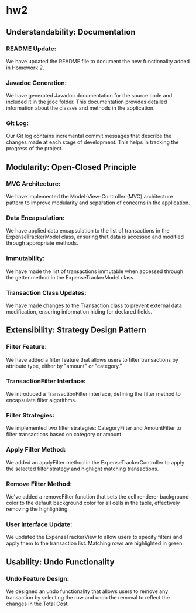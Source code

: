 # hw2

## Understandability: Documentation

### README Update:
We have updated the README file to document the new functionality added in Homework 2.
### Javadoc Generation:
We have generated Javadoc documentation for the source code and included it in the jdoc folder. This documentation provides detailed information about the classes and methods in the application.
### Git Log:
Our Git log contains incremental commit messages that describe the changes made at each stage of development. This helps in tracking the progress of the project.

## Modularity: Open-Closed Principle

### MVC Architecture:
We have implemented the Model-View-Controller (MVC) architecture pattern to improve modularity and separation of concerns in the application.
### Data Encapsulation:
We have applied data encapsulation to the list of transactions in the ExpenseTrackerModel class, ensuring that data is accessed and modified through appropriate methods.
### Immutability:
We have made the list of transactions immutable when accessed through the getter method in the ExpenseTrackerModel class.
### Transaction Class Updates:
We have made changes to the Transaction class to prevent external data modification, ensuring information hiding for declared fields.

## Extensibility: Strategy Design Pattern

### Filter Feature:
We have added a filter feature that allows users to filter transactions by attribute type, either by "amount" or "category."
### TransactionFilter Interface:
We introduced a TransactionFilter interface, defining the filter method to encapsulate filter algorithms.
### Filter Strategies:
We implemented two filter strategies: CategoryFilter and AmountFilter to filter transactions based on category or amount.
### Apply Filter Method:
We added an applyFilter method in the ExpenseTrackerController to apply the selected filter strategy and highlight matching transactions.
### Remove Filter Method:
We've added a removeFilter function that sets the cell renderer background color to the default background color for all cells in the table, effectively removing the highlighting.
### User Interface Update:
We updated the ExpenseTrackerView to allow users to specify filters and apply them to the transaction list. Matching rows are highlighted in green.

## Usability: Undo Functionality
### Undo Feature Design:
We designed an undo functionality that allows users to remove any transaction by selecting the row and undo the removal to reflect the changes in the Total Cost.